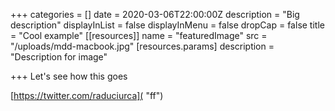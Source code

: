 +++
categories = []
date = 2020-03-06T22:00:00Z
description = "Big description"
displayInList = false
displayInMenu = false
dropCap = false
title = "Cool example"
[[resources]]
name = "featuredImage"
src = "/uploads/mdd-macbook.jpg"
[resources.params]
description = "Description for image"

+++
Let's see how this goes

[https://twitter.com/raduciurca]( "ff")